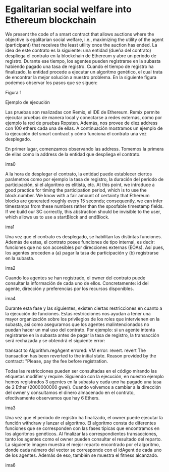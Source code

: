 # Egalitarian social welfare into Ethereum blockchain

We present the code of a smart contract that allows auctions where the objective is egalitarian social welfare, i.e., maximizing the utility of the agent (participant) that receives the least utility once the auction has ended. La idea de este contrato es la siguiente: una entidad (dueña del contrato) despliega el contrato en la blockchain de Ethereum y abre un periodo de registro. Durante ese tiempo, los agentes pueden registrarse en la subasta habiendo pagado una tasa de registro. Cuando el tiempo de registro ha finalizado, la entidad procede a ejecutar un algoritmo genético, el cual trata de encontrar la mejor solución a nuestro problema. En la siguiente figura podemos observar los pasos que se siguen:

Figura 1

Ejemplo de ejecución

Las pruebas son realizadas con Remix, el IDE de Ethereum. Remix permite ejecutar pruebas de manera local y conectarse a redes externas, como por ejemplo la red de pruebas Ropsten. Además, nos provee de diez address con 100 ethers cada una de ellas. A continuación mostramos un ejemplo de la ejecución del smart contract y cómo funciona el contrato una vez desplegado. 

En primer lugar, comenzamos observando las address. Tomemos la primera de ellas como la address de la entidad que despliega el contrato.

ima0

A la hora de desplegar el contrato, la entidad puede establecer ciertos parámetros como por ejemplo la tasa de registro, la duración del periodo de participación, si el algoritmo es elitista, etc. At this point, we introduce a good practice for timing the participation period, which is to use the block.number. We know with a fair amount of certainty that Ethereum blocks are generated roughly every 15 seconds; consequently, we can infer timestamps from these numbers rather than the spoofable timestamp fields. If we build our SC correctly, this abstraction should be invisible to the user, which allows us to use a startBlock and endBlock.

ima1

Una vez que el contrato es desplegado, se habilitan las distintas funciones. Además de estas, el contrato posee funciones de tipo internal, es decir: funciones que no son accesibles por direcciones externas (EOAs). Así pues, los agentes proceden a (a) pagar la tasa de participación y (b) registrarse en la subasta. 

ima2

Cuando los agentes se han registrado, el owner del contrato puede consultar la información de cada uno de ellos. Concretamente: id del agente, dirección y preferencias por los recursos disponibles.

ima4

Durante esta fase y las siguientes, existen ciertas restricciones en cuanto a la ejecución de funciones. Estas restricciones nos ayudan a tener una mayor organización sobre los privilegios de los roles que intervienen en la subasta, así como asegurarnos que los agentes malintencionados no puedan hacer un mal uso del contrato. Por ejemplo: si un agente intenta registrarse en la subasta antes de pagar la tasa de registro, la transacción será rechazada y se obtendrá el siguiente error:

transact to Algorithm.regAgent errored: VM error: revert. revert The transaction has been reverted to the initial state. Reason provided by the contract: "Please, pay the fee before registration.

Todas las restricciones pueden ser consultadas en el código mirando las etiquetas modifier y require. Siguiendo con la ejecución, en nuestro ejemplo hemos registrados 3 agentes en la subasta y cada uno ha pagado una tasa de 2 Ether (2000000000 gwei). Cuando volvemos a cambiar a la dirección del owner y consultamos el dinero almacenado en el contrato, efectivamente observamos que hay 6 Ethers.

ima3

Una vez que el periodo de registro ha finalizado, el owner puede ejecutar la función withdraw y lanzar el algoritmo. El algoritmo consta de diferentes funciones que se corresponden con las fases típicas que encontramos en los algoritmos genéticos. Al finalizar las correspondientes transacciones, tanto los agentes como el owner pueden consultar el resultado del reparto. La siguiente imagen muestra el mejor reparto encontrado por el algoritmo, donde cada número del vector se corresponde con el idAgent de cada uno de los agentes. Además de eso, también se muestra el fitness alcanzado.

ima6
